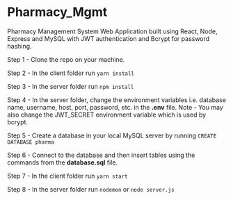 # Pharmacy_Mgmt

Pharmacy Management System Web Application built using React, Node, Express and MySQL with JWT authentication and Bcrypt for password hashing.

Step 1 - Clone the repo on your machine.

Step 2 - In the client folder run `yarn install`

Step 3 - In the server folder run `npm install`

Step 4 - In the server folder, change the environment variables i.e. database name, username, host, port, password, etc. in the **.env** file. Note - You may also change the JWT_SECRET environment variable which is used by bcrypt.

Step 5 - Create a database in your local MySQL server by running `CREATE DATABASE pharma`

Step 6 - Connect to the database and then insert tables using the commands from the **database.sql** file.

Step 7 - In the client folder run `yarn start`

Step 8 - In the server folder run `nodemon` or `node server.js`
